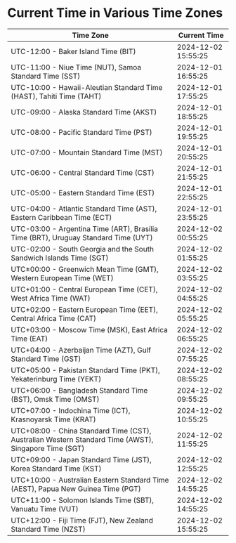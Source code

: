 # Current Time in Various Time Zones

| Time Zone | Current Time |
|-----------|--------------|
| UTC-12:00 - Baker Island Time (BIT) | 2024-12-02 15:55:25 |
| UTC-11:00 - Niue Time (NUT), Samoa Standard Time (SST) | 2024-12-01 16:55:25 |
| UTC-10:00 - Hawaii-Aleutian Standard Time (HAST), Tahiti Time (TAHT) | 2024-12-01 17:55:25 |
| UTC-09:00 - Alaska Standard Time (AKST) | 2024-12-01 18:55:25 |
| UTC-08:00 - Pacific Standard Time (PST) | 2024-12-01 19:55:25 |
| UTC-07:00 - Mountain Standard Time (MST) | 2024-12-01 20:55:25 |
| UTC-06:00 - Central Standard Time (CST) | 2024-12-01 21:55:25 |
| UTC-05:00 - Eastern Standard Time (EST) | 2024-12-01 22:55:25 |
| UTC-04:00 - Atlantic Standard Time (AST), Eastern Caribbean Time (ECT) | 2024-12-01 23:55:25 |
| UTC-03:00 - Argentina Time (ART), Brasília Time (BRT), Uruguay Standard Time (UYT) | 2024-12-02 00:55:25 |
| UTC-02:00 - South Georgia and the South Sandwich Islands Time (SGT) | 2024-12-02 01:55:25 |
| UTC±00:00 - Greenwich Mean Time (GMT), Western European Time (WET) | 2024-12-02 03:55:25 |
| UTC+01:00 - Central European Time (CET), West Africa Time (WAT) | 2024-12-02 04:55:25 |
| UTC+02:00 - Eastern European Time (EET), Central Africa Time (CAT) | 2024-12-02 05:55:25 |
| UTC+03:00 - Moscow Time (MSK), East Africa Time (EAT) | 2024-12-02 06:55:25 |
| UTC+04:00 - Azerbaijan Time (AZT), Gulf Standard Time (GST) | 2024-12-02 07:55:25 |
| UTC+05:00 - Pakistan Standard Time (PKT), Yekaterinburg Time (YEKT) | 2024-12-02 08:55:25 |
| UTC+06:00 - Bangladesh Standard Time (BST), Omsk Time (OMST) | 2024-12-02 09:55:25 |
| UTC+07:00 - Indochina Time (ICT), Krasnoyarsk Time (KRAT) | 2024-12-02 10:55:25 |
| UTC+08:00 - China Standard Time (CST), Australian Western Standard Time (AWST), Singapore Time (SGT) | 2024-12-02 11:55:25 |
| UTC+09:00 - Japan Standard Time (JST), Korea Standard Time (KST) | 2024-12-02 12:55:25 |
| UTC+10:00 - Australian Eastern Standard Time (AEST), Papua New Guinea Time (PGT) | 2024-12-02 14:55:25 |
| UTC+11:00 - Solomon Islands Time (SBT), Vanuatu Time (VUT) | 2024-12-02 14:55:25 |
| UTC+12:00 - Fiji Time (FJT), New Zealand Standard Time (NZST) | 2024-12-02 15:55:25 |
